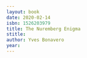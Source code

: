 ```yaml
---
layout: book
date: 2020-02-14
isbn: 1526203979
title: The Nuremberg Enigma
stitle: 
author: Yves Bonavero
year: 
---
```

